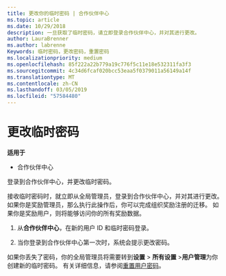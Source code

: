 ```yaml
---
title: 更改你的临时密码 | 合作伙伴中心
ms.topic: article
ms.date: 10/29/2018
description: 一旦获取了临时密码，请立即登录合作伙伴中心，并对其进行更改。
author: LauraBrenner
ms.author: labrenne
Keywords: 临时密码，更改密码，重置密码
ms.localizationpriority: medium
ms.openlocfilehash: 85f222a22b779a19c776f5c11e18e532311fa3f3
ms.sourcegitcommit: 4c34d6fcaf020bcc53eaa5f0379011a56149a14f
ms.translationtype: MT
ms.contentlocale: zh-CN
ms.lasthandoff: 03/05/2019
ms.locfileid: "57584480"
---
```

# <a name="change-your-temporary-password"></a>更改临时密码

**适用于**

-  合作伙伴中心

登录到合作伙伴中心，并更改临时密码。

接收临时密码时，就立即从全局管理员，登录到合作伙伴中心，并对其进行更改。 如果你是奖励管理员，那么执行此操作后，你可以完成组织奖励注册的迁移。 如果你是奖励用户，则将能够访问你的所有奖励数据。

1.  从**合作伙伴中心**，在新的用户 ID 和临时密码登录。

2.  当你登录到合作伙伴中心第一次时，系统会提示更改密码。

如果你丢失了密码，你的全局管理员将需要转到**设置** > **所有设置** >**用户管理**为你创建新的临时密码。
有关详细信息，请参阅[重置用户密码](reset-a-user-password.md)。


 

 



